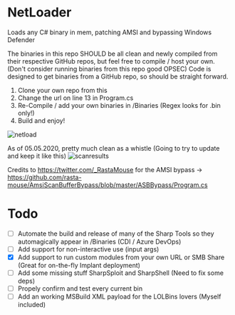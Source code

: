 # NetLoader
Loads any C# binary in mem, patching AMSI and bypassing Windows Defender

The binaries in this repo SHOULD be all clean and newly compiled from their respective GitHub repos, but feel free to compile / host your own.
(Don't consider running binaries from this repo good OPSEC) 
Code is designed to get binaries from a GitHub repo, so should be straight forward.

1. Clone your own repo from this
2. Change the url on line 13 in Program.cs
3. Re-Compile / add your own binaries in /Binaries (Regex looks for .bin only!)
3. Build and enjoy!


![netload](https://github.com/Flangvik/NetLoader/raw/master/netloader.jpg)


As of 05.05.2020, pretty much clean as a whistle
(Going to try to update and keep it like this) 
![scanresults](https://scanmybin.net/img/5e67b051ac75e83a1771782d121178b50f67c3da84190084feca4ded2893a924)

Credits to https://twitter.com/_RastaMouse for the AMSI bypass
-> https://github.com/rasta-mouse/AmsiScanBufferBypass/blob/master/ASBBypass/Program.cs

# Todo
- [ ]  Automate the build and release of many of the Sharp Tools so they automagically appear in /Binaries (CDI / Azure DevOps)
- [ ]  Add support for non-interactive use (input args)
- [X]  Add support to run custom modules from your own URL or SMB Share (Great for on-the-fly Implant deployment)
- [ ]  Add some missing stuff SharpSploit and SharpShell (Need to fix some deps)
- [ ]  Propely confirm and test every current bin
- [ ]  Add an working MSBuild XML payload for the LOLBins lovers (Myself included)

